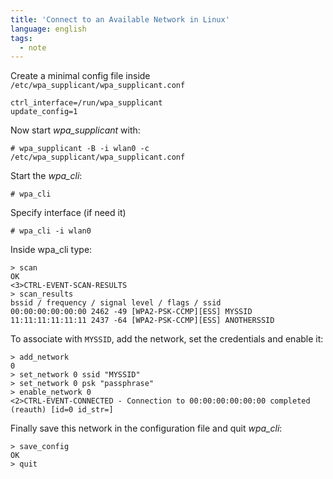 ```yaml
---
title: 'Connect to an Available Network in Linux'
language: english
tags:
  - note
---
```



Create a minimal config file inside `/etc/wpa_supplicant/wpa_supplicant.conf`

```
ctrl_interface=/run/wpa_supplicant
update_config=1
```

Now start _wpa_supplicant_ with:

```
# wpa_supplicant -B -i wlan0 -c /etc/wpa_supplicant/wpa_supplicant.conf
```

Start the _wpa_cli_:

```
# wpa_cli
```

Specify interface (if need it)

```
# wpa_cli -i wlan0
```

Inside wpa_cli type:

```
> scan
OK
<3>CTRL-EVENT-SCAN-RESULTS
> scan_results
bssid / frequency / signal level / flags / ssid
00:00:00:00:00:00 2462 -49 [WPA2-PSK-CCMP][ESS] MYSSID
11:11:11:11:11:11 2437 -64 [WPA2-PSK-CCMP][ESS] ANOTHERSSID
```

To associate with `MYSSID`, add the network, set the credentials and enable it:

```
> add_network
0
> set_network 0 ssid "MYSSID"
> set_network 0 psk "passphrase"
> enable_network 0
<2>CTRL-EVENT-CONNECTED - Connection to 00:00:00:00:00:00 completed (reauth) [id=0 id_str=]
```

Finally save this network in the configuration file and quit _wpa_cli_:

```
> save_config
OK
> quit
```
